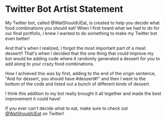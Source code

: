 # Twitter Bot Artist Statement 
My Twitter bot, called @WatShouldUEat, is created to help you decide what food combinations you should eat! When I first heard what we had to do for our final portfolio, I knew I wanted to do something to make my Twitter bot even better!

And that's when I realized, I forgot the most important part of a meal: dessert!! That's when I decided that the one thing that could improve my bot would be adding code where it randomly generated a dessert for you to add along to your crazy food combinations. 

How I achieved this was by first, adding to the end of the origin sentence, "And for dessert, you should have #dessert#!" and then I went to the bottom of the code and listed out a bunch of different kinds of dessert. 

I think this addition to my bot really brought it all together and made the best improvement it could have!

If you ever can't decide what to eat, make sure to check out [@WatShouldUEat](https://twitter.com/WatShouldUEat) on Twitter!
